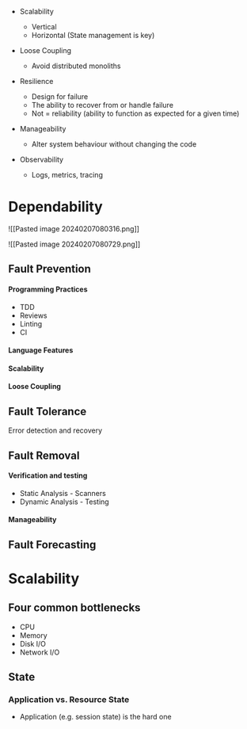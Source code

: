 - Scalability
	- Vertical
	- Horizontal (State management is key)

- Loose Coupling
	- Avoid distributed monoliths

- Resilience 
	- Design for failure
	- The ability to recover from or handle failure
	- Not = reliability (ability to function as expected for a given time)

- Manageability
	- Alter system behaviour without changing the code

- Observability 
	- Logs, metrics, tracing

# Dependability
![[Pasted image 20240207080316.png]]

![[Pasted image 20240207080729.png]]

## Fault Prevention
#### Programming Practices 
- TDD
- Reviews
- Linting
- CI
#### Language Features

#### Scalability

#### Loose Coupling

## Fault Tolerance

Error detection and recovery

## Fault Removal

#### Verification and testing
- Static Analysis - Scanners
- Dynamic Analysis - Testing

#### Manageability

## Fault Forecasting



# Scalability
## Four common bottlenecks
- CPU
- Memory
- Disk I/O
- Network I/O

## State
### Application vs. Resource State
- Application (e.g. session state) is the hard one

